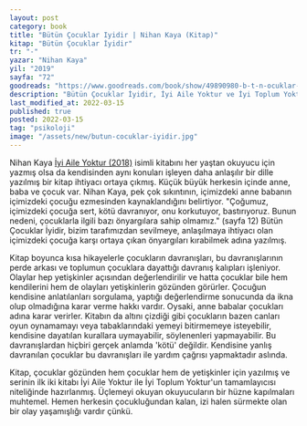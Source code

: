 ```yaml
---
layout: post
category: book
title: "Bütün Çocuklar Iyidir | Nihan Kaya (Kitap)"
kitap: "Bütün Çocuklar İyidir"
tr: "-"
yazar: "Nihan Kaya"
yil: "2019"
sayfa: "72"
goodreads: "https://www.goodreads.com/book/show/49890980-b-t-n-ocuklar-i-yidir"
description: "Bütün Çocuklar İyidir, İyi Aile Yoktur ve İyi Toplum Yoktur'un devam kitabı. Nihan Kaya, bu kitabında kısa hikayelerle çocukların davranışlarını, bu davranışlarının perde arkasını ve toplumun çocuklara dayattığı davranış kalıplarını işliyor."
last_modified_at: 2022-03-15
published: true
posted: 2022-03-15
tag: "psikoloji"
image: "/assets/new/butun-cocuklar-iyidir.jpg"
---
```


Nihan Kaya <span class="link1">[İyi Aile Yoktur (2018)](/iyi-aile-yoktur.html)</div> isimli kitabını her yaştan okuyucu için yazmış olsa da kendisinden aynı konuları işleyen daha anlaşılır bir dille yazılmış bir kitap ihtiyacı ortaya çıkmış. Küçük büyük herkesin içinde anne, baba ve çocuk var. Nihan Kaya, pek çok sıkıntının, içimizdeki anne babanın içimizdeki çocuğu ezmesinden kaynaklandığını belirtiyor. "Çoğumuz, içimizdeki çocuğa sert, kötü davranıyor, onu korkutuyor, bastırıyoruz. Bunun nedeni, çocuklarla ilgili bazı önyargılara sahip olmamız." (sayfa 12) Bütün Çocuklar İyidir, bizim tarafımızdan sevilmeye, anlaşılmaya ihtiyacı olan içimizdeki çocuğa karşı ortaya çıkan önyargıları kırabilmek adına yazılmış. 

Kitap boyunca kısa hikayelerle çocukların davranışları, bu davranışlarının perde arkası ve toplumun çocuklara dayattığı davranış kalıpları işleniyor. Olaylar hep yetişkinler açısından değerlendirilir ve hatta çocuklar bile hem kendilerini hem de olayları yetişkinlerin gözünden görürler. Çocuğun kendisine anlatılanları sorgulama, yaptığı değerlendirme sonucunda da ikna olup olmadığına karar verme hakkı vardır. Oysaki, anne babalar çocukları adına karar verirler. Kitabın da altını çizdiği gibi çocukların bazen canları oyun oynamamayı veya tabaklarındaki yemeyi bitirmemeye isteyebilir, kendisine dayatılan kurallara uymayabilir, söylenenleri yapmayabilir. Bu davranışlardan hiçbiri gerçek anlamda 'kötü' değildir. Kendisine yanlış davranılan çocuklar bu davranışları ile yardım çağrısı yapmaktadır aslında. 

Kitap, çocuklar gözünden hem çocuklar hem de yetişkinler için yazılmış ve serinin ilk iki kitabı İyi Aile Yoktur ile İyi Toplum Yoktur'un tamamlayıcısı niteliğinde hazırlanmış. Üçlemeyi okuyan okuyucuların bir hüzne kapılmaları muhtemel. Hemen herkesin çocukluğundan kalan, izi halen sürmekte olan bir olay yaşamışlığı vardır çünkü. 


